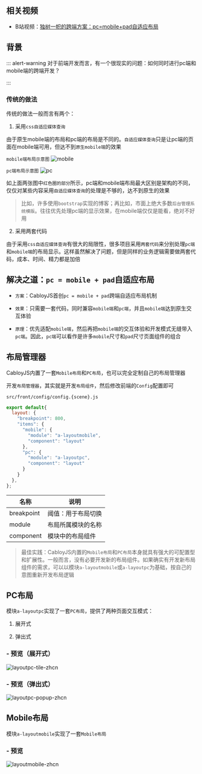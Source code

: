 ## 相关视频

* B站视频：[独树一帜的跨端方案：pc=mobile+pad自适应布局](https://www.bilibili.com/video/BV1St4y1j7kv/)

## 背景

::: alert-warning
对于前端开发而言，有一个很现实的问题：如何同时进行pc端和mobile端的跨端开发？

:::

### 传统的做法

传统的做法一般而言有两个：

1. 采用`css自适应媒体查询`

由于原生mobile端的布局和pc端的布局是不同的。`自适应媒体查询`只是让pc端的页面在mobile端可用，但达不到`原生mobile端`的效果

`mobile端布局示意图`
![mobile](https://portal.cabloy.com/api/a/file/file/download/539293d6554e40a495ecfdb06fca2c3f.png)

`pc端布局示意图`
![pc](https://portal.cabloy.com/api/a/file/file/download/7862ebc41ff147a680eb2fafe6803b3f.png)

如上面两张图中`红色圈的部分`所示，pc端和mobile端布局最大区别是架构的不同，仅仅对某些内容采用`自适应媒体查询`的处理是不够的，达不到原生的效果

> 比如，许多使用`bootstrap`实现的博客；再比如，市面上绝大多数`后台管理系统模版`。往往优先处理pc端的显示效果，在mobile端仅仅是能看，绝对不好用

2. 采用两套代码

由于采用`css自适应媒体查询`有很大的局限性，很多项目采用`两套代码`来分别处理`pc端`和`mobile端`的布局显示。这样虽然解决了问题，但是同样的业务逻辑需要做两套代码，成本、时间、精力都是加倍

## 解决之道：`pc = mobile + pad`自适应布局

* `方案`：CabloyJS首创`pc = mobile + pad`跨端自适应布局机制

* `效果`：只需要一套代码，同时兼容`mobile端`和`pc端`，并且`mobile端`达到原生交互体验

* `原理`：优先适配`mobile端`，然后再把`mobile端`的交互体验和开发模式无缝带入`pc端`。因此，`pc端`可以看作是许多`mobile`尺寸和`pad`尺寸页面组件的组合

## 布局管理器

CabloyJS内置了一套`Mobile布局`和`PC布局`，也可以完全定制自己的布局管理器

开发`布局管理器`，其实就是开发`布局组件`，然后修改前端的`Config`配置即可

`src/front/config/config.{scene}.js`

``` javascript
export default{
  layout: {
    "breakpoint": 800,
    "items": {
      "mobile": {
        "module": "a-layoutmobile",
        "component": "layout"
      },
      "pc": {
        "module": "a-layoutpc",
        "component": "layout"
      }
    }
  },
};
```

| 名称 | 说明 |
|----|----|
| breakpoint | 阈值：用于布局切换 |
| module | 布局所属模块的名称 |
| component | 模块中的布局组件 |

> 最佳实践：CabloyJS内置的`Mobile布局`和`PC布局`本身就具有强大的可配置型和扩展性。一般而言，没有必要开发新的布局组件。如果确实有开发新布局组件的需求，可以以模块`a-layoutmobile`或`a-layoutpc`为基础，按自己的意图重新开发布局逻辑

## PC布局

模块`a-layoutpc`实现了一套`PC布局`，提供了两种页面交互模式：

1. 展开式

2. 弹出式

### \- 预览（展开式）

![layoutpc-tile-zhcn](https://portal.cabloy.com/api/a/file/file/download/487c6c81a8984da8822aaec7a5676c1e.gif)

### \- 预览（弹出式）

![layoutpc-popup-zhcn](https://portal.cabloy.com/api/a/file/file/download/95d88b18fd2347cd902507d44da81b1b.gif)

## Mobile布局

模块`a-layoutmobile`实现了一套`Mobile布局`

### \- 预览

![layoutmobile-zhcn](https://portal.cabloy.com/api/a/file/file/download/a0dd451e2bd74337ae026075aee9ca3d.gif)
